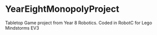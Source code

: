 # YearEightMonopolyProject

Tabletop Game project from Year 8 Robotics. Coded in RobotC for Lego Mindstorms EV3
